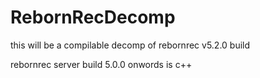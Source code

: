 # RebornRecDecomp
this will be a compilable decomp of rebornrec v5.2.0 build

rebornrec server build 5.0.0 onwords is c++

